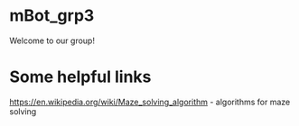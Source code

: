 # mBot_grp3

Welcome to our group!

# Some helpful links
https://en.wikipedia.org/wiki/Maze_solving_algorithm - algorithms for maze solving 
